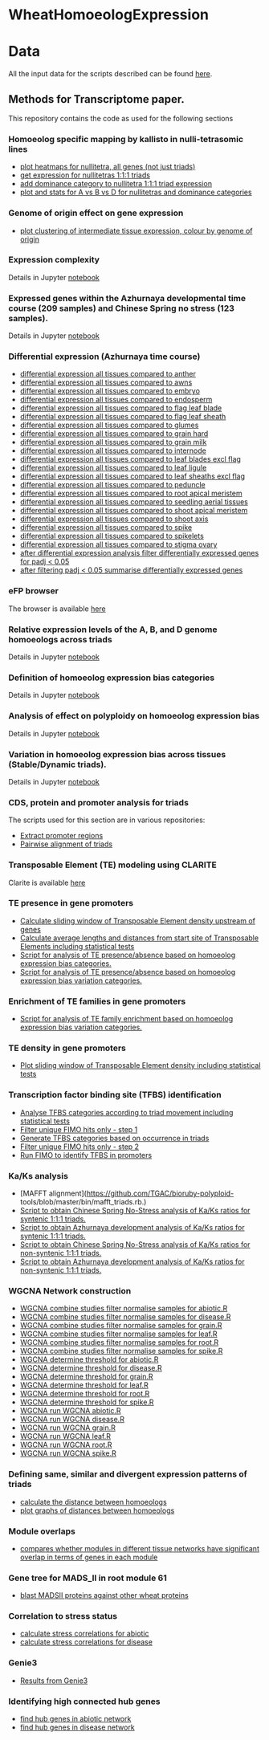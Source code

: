 # WheatHomoeologExpression

# Data 

All the input data for the scripts described can be found [here](https://opendata.earlham.ac.uk/wheat/under_license/toronto/).


## Methods for Transcriptome paper. 

This repository contains the code as used for the following sections

### Homoeolog specific mapping by kallisto in nulli-tetrasomic lines

* [plot heatmaps for nullitetra, all genes (not just triads)](scripts/nullitetra/1_plot_nullitetra_heatmap.R)
* [get expression for nullitetras 1:1:1 triads](scripts/nullitetra/2_get_expression_nullitetra_1_1_1_triads.R)
* [add dominance category to nullitetra 1:1:1 triad expression](scripts/nullitetra/3_add_dominance_category_to_1_1_1_triads.R)
* [plot and stats for A vs B vs D for nullitetras and dominance categories](scripts/nullitetra/4_boxplot_1_1_1_triads_A_vs_D_vs_D_and_dominance_final_1tpm_threshold.R)

### Genome of origin effect on gene expression

* [plot clustering of intermediate tissue expression, colour by genome of origin](scripts/genome_of_origin_effect/hclust_ABD_UPLOAD.r)

### Expression complexity
Details in Jupyter [notebook](05.%20Cumulative%20expression.ipynb)  

### Expressed genes within the Azhurnaya developmental time course (209 samples) and Chinese Spring no stress (123 samples).
    
Details in Jupyter [notebook](01.%20Prepare%20TPM%20table.ipynb)  


### Differential expression (Azhurnaya time course)

* [differential expression all tissues compared to anther](scripts/Tissue_differential_expression/1_DE_intermediate_tissues_script_for_cluster_one_tissue_at_a_time_anther.R)
* [differential expression all tissues compared to awns](scripts/Tissue_differential_expression/1_DE_intermediate_tissues_script_for_cluster_one_tissue_at_a_time_awns.R)
* [differential expression all tissues compared to embryo](scripts/Tissue_differential_expression/1_DE_intermediate_tissues_script_for_cluster_one_tissue_at_a_time_embryo.R)
* [differential expression all tissues compared to endosperm](scripts/Tissue_differential_expression/1_DE_intermediate_tissues_script_for_cluster_one_tissue_at_a_time_endosperm.R)
* [differential expression all tissues compared to flag leaf blade](scripts/Tissue_differential_expression/1_DE_intermediate_tissues_script_for_cluster_one_tissue_at_a_time_flag_leaf_blade.R)
* [differential expression all tissues compared to flag leaf sheath](scripts/Tissue_differential_expression/1_DE_intermediate_tissues_script_for_cluster_one_tissue_at_a_time_flag_leaf_sheath.R)
* [differential expression all tissues compared to glumes](scripts/Tissue_differential_expression/1_DE_intermediate_tissues_script_for_cluster_one_tissue_at_a_time_glumes.R)
* [differential expression all tissues compared to grain hard](scripts/Tissue_differential_expression/1_DE_intermediate_tissues_script_for_cluster_one_tissue_at_a_time_grain_hard.R)
* [differential expression all tissues compared to grain milk](scripts/Tissue_differential_expression/1_DE_intermediate_tissues_script_for_cluster_one_tissue_at_a_time_grain_milk.R)
* [differential expression all tissues compared to internode](scripts/Tissue_differential_expression/1_DE_intermediate_tissues_script_for_cluster_one_tissue_at_a_time_internode.R)
* [differential expression all tissues compared to leaf blades excl flag](scripts/Tissue_differential_expression/1_DE_intermediate_tissues_script_for_cluster_one_tissue_at_a_time_leaf_blades_excl_flag.R)
* [differential expression all tissues compared to leaf ligule](scripts/Tissue_differential_expression/1_DE_intermediate_tissues_script_for_cluster_one_tissue_at_a_time_leaf_ligule.R)
* [differential expression all tissues compared to leaf sheaths excl flag](scripts/Tissue_differential_expression/1_DE_intermediate_tissues_script_for_cluster_one_tissue_at_a_time_leaf_sheaths_excl_flag.R)
* [differential expression all tissues compared to peduncle](scripts/Tissue_differential_expression/1_DE_intermediate_tissues_script_for_cluster_one_tissue_at_a_time_peduncle.R)
* [differential expression all tissues compared to root apical meristem](scripts/Tissue_differential_expression/1_DE_intermediate_tissues_script_for_cluster_one_tissue_at_a_time_root_apical_meristem.R)
* [differential expression all tissues compared to seedling aerial tissues](scripts/Tissue_differential_expression/1_DE_intermediate_tissues_script_for_cluster_one_tissue_at_a_time_seedling_aerial_tissues.R)
* [differential expression all tissues compared to shoot apical meristem](scripts/Tissue_differential_expression/1_DE_intermediate_tissues_script_for_cluster_one_tissue_at_a_time_shoot_apical_meristem.R)
* [differential expression all tissues compared to shoot axis](scripts/Tissue_differential_expression/1_DE_intermediate_tissues_script_for_cluster_one_tissue_at_a_time_shoot_axis.R)
* [differential expression all tissues compared to spike](scripts/Tissue_differential_expression/1_DE_intermediate_tissues_script_for_cluster_one_tissue_at_a_time_spike.R)
* [differential expression all tissues compared to spikelets](scripts/Tissue_differential_expression/1_DE_intermediate_tissues_script_for_cluster_one_tissue_at_a_time_spikelets.R)
* [differential expression all tissues compared to stigma ovary](scripts/Tissue_differential_expression/1_DE_intermediate_tissues_script_for_cluster_one_tissue_at_a_time_stigma_ovary.R)
* [after differential expression analysis filter differentially expressed genes for padj < 0.05](scripts/Tissue_differential_expression/2_filter_DE_padj0.05.R)
* [after filtering padj < 0.05 summarise differentially expressed genes ](scripts/Tissue_differential_expression/3_summarise_DE_intermediate_tissues.R)


### eFP browser 

The browser is available [here](http://bar.utoronto.ca/efp_wheat/cgi-bin/efpWeb.cgi)

### Relative expression levels of the A, B, and D genome homoeologs across triads

Details in Jupyter [notebook](02.%20Calculate%20triad%20category.ipynb)  

### Definition of homoeolog expression bias categories

Details in Jupyter [notebook](02.%20Calculate%20triad%20category.ipynb#Definition-of-homoeolog-expression-bias-categories)  

### Analysis of effect on polyploidy on homoeolog expression bias
Details in Jupyter [notebook](02.%20Classify%20genes%20by%20movement) 

### Variation in homoeolog expression bias across tissues (Stable/Dynamic triads).
Details in Jupyter [notebook](04.%20Synthetic%20wheat%20calculate%20TPMs.ipynb)

### CDS, protein and promoter analysis for triads
The scripts used for this section are in various repositories: 

  * [Extract promoter regions](https://github.com/lucventurini/mikado/blob/f47aa63/util/extract_promoter_regions.py)
  * [Pairwise alignment of triads](https://github.com/TGAC/bioruby-polyploid-tools/blob/master/bin/blast_triads.rb)

### Transposable Element (TE) modeling using CLARITE

Clarite is available [here](https://github.com/jdaron/CLARI-TE)

### TE presence in gene promoters

* [Calculate sliding window of Transposable Element density upstream of genes](scripts/TEs/calculate_sliding_windows_TEs.r)
* [Calculate average lengths and distances from start site of Transposable Elements including statistical tests](scripts/TEs/get_average_length_of_TEs_and_distance_to_ATG.r)
* [Script for analysis of TE presence/absence based on homoeolog expression bias categories.](scripts/TEs/retro_presenceabsence_subsetting_analysis_dominancecategories_with1500_UPLOAD.R)
* [Script for analysis of TE presence/absence based on homoeolog expression bias variation categories.](scripts/TEs/retro_presenceabsence_subsetting_analysis_movementcategories_with1500_UPLOAD.R)


### Enrichment of TE families in gene promoters

* [Script for analysis of TE family enrichment based on homoeolog expression bias variation categories.](scripts/TEs/TE_Family_Comparison_10-80-10_Movement_UPLOAD.R)

### TE density in gene promoters

* [Plot sliding window of Transposable Element density including statistical tests](scripts/TEs/plot_final_TE_density_graphs.r)

### Transcription factor binding site (TFBS) identification

* [Analyse TFBS categories according to triad movement including statistical tests](scripts/TFBS/analyse_TF_motif_categories_1500bp.r)
* [Filter unique FIMO hits only - step 1](scripts/TFBS/create_FIMO_unique_hits_tables_1500_slurm.sh)
* [Generate TFBS categories based on occurrence in triads](scripts/TFBS/generate_TF_motif_groupings_1500bp.r)
* [Filter unique FIMO hits only - step 2](scripts/TFBS/generate_unique_TF_motifs_hits_1500bp.r)
* [Run FIMO to identify TFBS in promoters](scripts/TFBS/IWGSCv1.0_UTR.HC_1500bp_upstream_FIMO.sh)


### Ka/Ks analysis

 * [MAFFT alignment](https://github.com/TGAC/bioruby-polyploid- tools/blob/master/bin/mafft_triads.rb.)
 * [Script to obtain Chinese Spring No-Stress analysis of Ka/Ks ratios for syntenic 1:1:1 triads.](scripts/KaKs/kaks_chinesespring_UPLOAD.R)
 * [Script to obtain Azhurnaya development analysis of Ka/Ks ratios for syntenic 1:1:1 triads.](scripts/KaKs/kaks_developmentset_UPLOAD.R)
 * [Script to obtain Chinese Spring No-Stress analysis of Ka/Ks ratios for non-syntenic 1:1:1 triads.](scripts/KaKs/kaks_nonsyntenictriads_chinesespring_UPLOAD.R)
 * [Script to obtain Azhurnaya development analysis of Ka/Ks ratios for non-syntenic 1:1:1 triads.](scripts/KaKs/kaks_nonsyntenictriads_development_UPLOAD.R)


### WGCNA Network construction 

* [WGCNA combine studies filter normalise  samples for abiotic.R](scripts/WGCNA_network_construction/1_WGCNA_combine_studies_filter_normalise_cluster_abiotic.R)
* [WGCNA combine studies filter normalise  samples for disease.R](scripts/WGCNA_network_construction/1_WGCNA_combine_studies_filter_normalise_cluster_disease.R)
* [WGCNA combine studies filter normalise  samples for grain.R](scripts/WGCNA_network_construction/1_WGCNA_combine_studies_filter_normalise_cluster_grain.R)
* [WGCNA combine studies filter normalise  samples for leaf.R](scripts/WGCNA_network_construction/1_WGCNA_combine_studies_filter_normalise_cluster_leaf.R)
* [WGCNA combine studies filter normalise  samples for root.R](scripts/WGCNA_network_construction/1_WGCNA_combine_studies_filter_normalise_cluster_root.R)
* [WGCNA combine studies filter normalise  samples for spike.R](scripts/WGCNA_network_construction/1_WGCNA_combine_studies_filter_normalise_cluster_spike.R)
* [WGCNA determine threshold for abiotic.R](scripts/WGCNA_network_construction/2_WGCNA_cluster_thresholding_abiotic.R)
* [WGCNA determine threshold for disease.R](scripts/WGCNA_network_construction/2_WGCNA_cluster_thresholding_disease.R)
* [WGCNA determine threshold for grain.R](scripts/WGCNA_network_construction/2_WGCNA_cluster_thresholding_grain.R)
* [WGCNA determine threshold for leaf.R](scripts/WGCNA_network_construction/2_WGCNA_cluster_thresholding_leaf.R)
* [WGCNA determine threshold for root.R](scripts/WGCNA_network_construction/2_WGCNA_cluster_thresholding_root.R)
* [WGCNA determine threshold for spike.R](scripts/WGCNA_network_construction/2_WGCNA_cluster_thresholding_spike.R)
* [WGCNA run WGCNA abiotic.R](scripts/WGCNA_network_construction/3_WGCNA_cluster_co-expression_abiotic.R)
* [WGCNA run WGCNA disease.R](scripts/WGCNA_network_construction/3_WGCNA_cluster_co-expression_disease.R)
* [WGCNA run WGCNA grain.R](scripts/WGCNA_network_construction/3_WGCNA_cluster_co-expression_grain.R)
* [WGCNA run WGCNA leaf.R](scripts/WGCNA_network_construction/3_WGCNA_cluster_co-expression_leaf.R)
* [WGCNA run WGCNA root.R](scripts/WGCNA_network_construction/3_WGCNA_cluster_co-expression_root.R)
* [WGCNA run WGCNA spike.R](scripts/WGCNA_network_construction/3_WGCNA_cluster_co-expression_spike.R)


### Defining same, similar and divergent expression patterns of triads

* [calculate the distance between homoeologs](scripts/same_similar_divergent_homoeolog_expression/1_calculate_distance_between_homoeologs_all_tissues.R)
* [plot graphs of distances between homoeologs](scripts/same_similar_divergent_homoeolog_expression/2_plot_graphs_distance_all_tissues_triads_for_manuscript.R)

### Module overlaps

* [compares whether modules in different tissue networks have significant overlap in terms of genes in each module](scripts/compare_tissue_modules/compare_modules.R)


### Gene tree for MADS_II in root module 61
* [blast MADSII proteins against other wheat proteins](scripts/MADSII_root/blast_MADSII_root_module61.sh)


### Correlation to stress status

* [calculate stress correlations for abiotic](scripts/stress_correlations/module_trait_relationships_padj_abiotic.R)
* [calculate stress correlations for disease](scripts/stress_correlations/module_trait_relationships_padj_disease_merge_same_stress.R)


### Genie3

* [Results from Genie3](https://doi.ipk-gatersleben.de/DOI/53148abd-26a1-4ede-802b-c2635af6a725/0dd8224a-34fc-4e3b-8ab8-883d07e52bd2/2/1847940088)

### Identifying high connected hub genes

* [find hub genes in abiotic network](scripts/hub_genes/find_hub_genes_abiotic.R)
* [find hub genes in disease network](scripts/hub_genes/find_hub_genes_disease.R)





